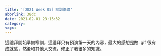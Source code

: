 ```yaml
---
title: '[2021 Week 05] 寒訓準備'
abbrlink: 38dc
date: 2021-02-01 23:15:32
category:
tags:
---
```

這禮拜開始準備寒訓，這禮拜只有預演第一天的內容，最大的感想是做 .gif 很有成就感，然後和其他人交流，修正了我很多的知識。
<!-- more -->
